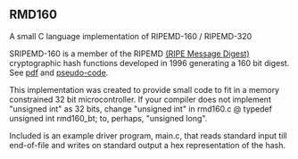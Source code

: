 ## RMD160
A small C language implementation of RIPEMD-160 / RIPEMD-320

SRIPEMD-160 is a member of the RIPEMD [(RIPE Message Digest)](https://en.wikipedia.org/wiki/RIPEMD) cryptographic hash functions developed in 1996 generating a 160 bit digest.
See [pdf](https://homes.esat.kuleuven.be/~bosselae/ripemd160/pdf/AB-9601/AB-9601.pdf) and [pseudo-code](https://homes.esat.kuleuven.be/~bosselae/ripemd/rmd160.txt).

This implementation was created to provide small code to fit in a memory constrained 32 bit microcontroller.
If your compiler does not implement "unsigned int" as 32 bits, change "unsigned int" in rmd160.c @ typedef unsigned int rmd160_bt; to, perhaps, "unsigned long".

Included is an example driver program, main.c, that reads standard input till end-of-file and writes on standard output a hex representation of the hash.
